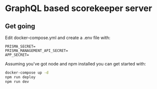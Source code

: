 # GraphQL based scorekeeper server

## Get going

Edit docker-compose.yml and create a .env file with:

```env
PRISMA_SECRET=
PRISMA_MANAGEMENT_API_SECRET=
APP_SECRET=
```

Assuming you've got node and npm installed you can get started with:

```sh
docker-compose up -d
npm run deploy
npm run dev
```